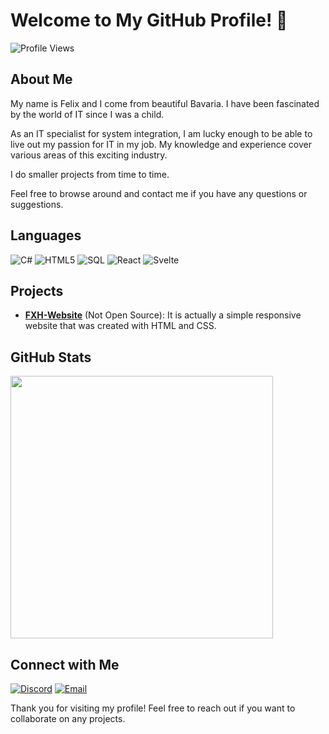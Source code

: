 # Welcome to My GitHub Profile! 👋

![Profile Views](https://komarev.com/ghpvc/?username=Flixxx-Felix)

## About Me

My name is Felix and I come from beautiful Bavaria. I have been fascinated by the world of IT since I was a child.


As an IT specialist for system integration, I am lucky enough to be able to live out my passion for IT in my job. My knowledge and experience cover various areas of this exciting industry.


I do smaller projects from time to time.


Feel free to browse around and contact me if you have any questions or suggestions.

## Languages

![C#](https://img.shields.io/badge/C%23-239120?style=flat&logo=c-sharp&logoColor=white) ![HTML5](https://img.shields.io/badge/html5-%23E34F26.svg?style=flat&logo=html5&logoColor=white) ![SQL](https://img.shields.io/badge/SQL-4479A1?style=flat&logo=sql&logoColor=white) ![React](https://img.shields.io/badge/React-%2361DAFB.svg?style=flat&logo=react&logoColor=white) ![Svelte](https://img.shields.io/badge/Svelte-%23FF3E00.svg?style=flat&logo=svelte&logoColor=white)


## Projects

- **[FXH-Website](https://hallerfelix.de)** (Not Open Source): It is actually a simple responsive website that was created with HTML and CSS.

## GitHub Stats

<p>
 <a href=https://github.com/Flixxx-Felix> <img width="420" src=https://github-readme-stats.vercel.app/api?username=Flixxx-Felix&count_private=true&show_icons=true&title_color=00FFB6&text_color=ffffff&icon_color=00FFB6&hide_border=true&bg_color=282a36&layout=compact&hide_title=false&hide_rank=false><a>
</p>

## Connect with Me

[![Discord](https://img.shields.io/badge/Discord-7289DA?style=flat&logo=discord&logoColor=white)](https://discord.com/users/358713209634422784)
[![Email](https://img.shields.io/badge/Email-D14836?style=flat&logo=gmail&logoColor=white)](mailto:mail@flixxx-felix.de)



Thank you for visiting my profile! Feel free to reach out if you want to collaborate on any projects.
